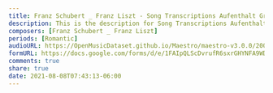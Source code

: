 ```yaml
---
title: Franz Schubert _ Franz Liszt - Song Transcriptions Aufenthalt Gretchen am Spinnrade Standchen von Shakespeare Der Erlkonig (4)
description: This is the description for Song Transcriptions Aufenthalt Gretchen am Spinnrade Standchen von Shakespeare Der Erlkonig by Franz Schubert _ Franz Liszt
composers: [Franz Schubert _ Franz Liszt]
periods: [Romantic]
audioURL: https://OpenMusicDataset.github.io/Maestro/maestro-v3.0.0/2004/MIDI-Unprocessed_XP_18_R1_2004_01-02_ORIG_MID--AUDIO_18_R1_2004_05_Track05_wav.midi
formURL: https://docs.google.com/forms/d/e/1FAIpQLScDvrufR6sxrGHYNFA9WDLrHgu1wJO0pra1VDUemZb-OB1g-Q/viewform
comments: true
share: true
date: 2021-08-08T07:43:13-06:00
---
```

